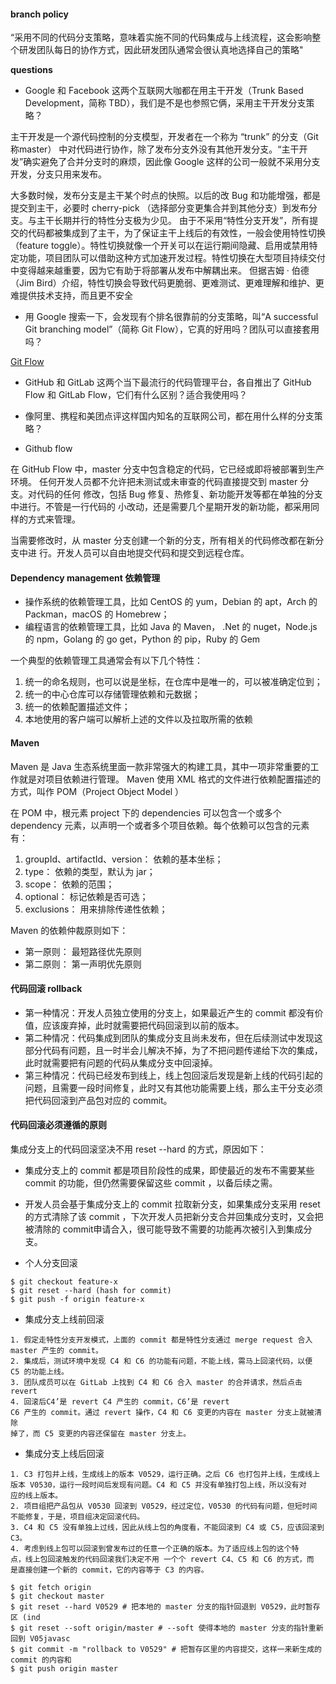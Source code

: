 #### branch policy

“采用不同的代码分支策略，意味着实施不同的代码集成与上线流程，这会影响整个研发团队每日的协作方式，因此研发团队通常会很认真地选择自己的策略"


**questions**

* Google 和 Facebook 这两个互联网大咖都在用主干开发（Trunk Based Development，简称 TBD），我们是不是也参照它俩，采用主干开发分支策略？

主干开发是一个源代码控制的分支模型，开发者在一个称为 “trunk” 的分支（Git 称master） 中对代码进行协作，除了发布分支外没有其他开发分支。“主干开发”确实避免了合并分支时的麻烦，因此像 Google 这样的公司一般就不采用分支开发，分支只用来发布。

大多数时候，发布分支是主干某个时点的快照。以后的改 Bug 和功能增强，都是提交到主干，必要时 cherry-pick （选择部分变更集合并到其他分支）到发布分支。与主干长期并行的特性分支极为少见。
由于不采用“特性分支开发”，所有提交的代码都被集成到了主干，为了保证主干上线后的有效性，一般会使用特性切换（feature toggle）。特性切换就像一个开关可以在运行期间隐藏、启用或禁用特定功能，项目团队可以借助这种方式加速开发过程。特性切换在大型项目持续交付中变得越来越重要，因为它有助于将部署从发布中解耦出来。
但据吉姆 · 伯德（Jim Bird）介绍，特性切换会导致代码更脆弱、更难测试、更难理解和维护、更难提供技术支持，而且更不安全

* 用 Google 搜索一下，会发现有个排名很靠前的分支策略，叫“A successful Git branching model”（简称 Git Flow），它真的好用吗？团队可以直接套用吗？

[Git Flow](https://nvie.com/posts/a-successful-git-branching-model/)

* GitHub 和 GitLab 这两个当下最流行的代码管理平台，各自推出了 GitHub Flow 和 GitLab Flow，它们有什么区别？适合我使用吗？
* 像阿里、携程和美团点评这样国内知名的互联网公司，都在用什么样的分支策略？


* Github flow

在 GitHub Flow 中，master 分支中包含稳定的代码，它已经或即将被部署到生产环境。
任何开发人员都不允许把未测试或未审查的代码直接提交到 master 分支。对代码的任何
修改，包括 Bug 修复、热修复、新功能开发等都在单独的分支中进行。不管是一行代码的
小改动，还是需要几个星期开发的新功能，都采用同样的方式来管理。

当需要修改时，从 master 分支创建一个新的分支，所有相关的代码修改都在新分支中进
行。开发人员可以自由地提交代码和提交到远程仓库。


#### Dependency management 依赖管理

* 操作系统的依赖管理工具，比如 CentOS 的 yum，Debian 的 apt，Arch 的Packman，macOS 的 Homebrew；
* 编程语言的依赖管理工具，比如 Java 的 Maven， .Net 的 nuget，Node.js的 npm，Golang 的 go get，Python 的 pip，Ruby 的 Gem

一个典型的依赖管理工具通常会有以下几个特性：
1. 统一的命名规则，也可以说是坐标，在仓库中是唯一的，可以被准确定位到；
2. 统一的中心仓库可以存储管理依赖和元数据；
3. 统一的依赖配置描述文件；
4. 本地使用的客户端可以解析上述的文件以及拉取所需的依赖


#### Maven

Maven 是 Java 生态系统里面一款非常强大的构建工具，其中一项非常重要的工作就是对项目依赖进行管理。
Maven 使用 XML 格式的文件进行依赖配置描述的方式，叫作 POM（Project Object Model ）

在 POM 中，根元素 project 下的 dependencies 可以包含一个或多个 dependency 元素，以声明一个或者多个项目依赖。每个依赖可以包含的元素有：
1. groupId、artifactId、version： 依赖的基本坐标；
2. type： 依赖的类型，默认为 jar；
3. scope： 依赖的范围；
4. optional： 标记依赖是否可选；
5. exclusions： 用来排除传递性依赖；


Maven 的依赖仲裁原则如下：

* 第一原则： 最短路径优先原则
* 第二原则： 第一声明优先原则



#### 代码回滚 rollback
* 第一种情况：开发人员独立使用的分支上，如果最近产生的 commit 都没有价值，应该废弃掉，此时就需要把代码回滚到以前的版本。
* 第二种情况：代码集成到团队的集成分支且尚未发布，但在后续测试中发现这部分代码有问题，且一时半会儿解决不掉，为了不把问题传递给下次的集成，此时就需要把有问题的代码从集成分支中回滚掉。
* 第三种情况：代码已经发布到线上，线上包回滚后发现是新上线的代码引起的问题，且需要一段时间修复，此时又有其他功能需要上线，那么主干分支必须把代码回滚到产品包对应的 commit。



#### 代码回滚必须遵循的原则
集成分支上的代码回滚坚决不用 reset --hard 的方式，原因如下：
* 集成分支上的 commit 都是项目阶段性的成果，即使最近的发布不需要某些 commit 的功能，但仍然需要保留这些 commit ，以备后续之需。
* 开发人员会基于集成分支上的 commit 拉取新分支，如果集成分支采用 reset 的方式清除了该 commit ，下次开发人员把新分支合并回集成分支时，又会把被清除的 commit申请合入，很可能导致不需要的功能再次被引入到集成分支。


* 个人分支回滚
```
$ git checkout feature-x
$ git reset --hard (hash for commit)
$ git push -f origin feature-x
```

* 集成分支上线前回滚


```
1. 假定走特性分支开发模式，上面的 commit 都是特性分支通过 merge request 合入
master 产生的 commit。
2. 集成后，测试环境中发现 C4 和 C6 的功能有问题，不能上线，需马上回滚代码，以便
C5 的功能上线。
3. 团队成员可以在 GitLab 上找到 C4 和 C6 合入 master 的合并请求，然后点击 revert
4. 回滚后C4’是 revert C4 产生的 commit，C6’是 revert
C6 产生的 commit。通过 revert 操作，C4 和 C6 变更的内容在 master 分支上就被清除
掉了，而 C5 变更的内容还保留在 master 分支上。
```


* 集成分支上线后回滚

```
1. C3 打包并上线，生成线上的版本 V0529，运行正确。之后 C6 也打包并上线，生成线上
版本 V0530，运行一段时间后发现有问题。C4 和 C5 并没有单独打包上线，所以没有对
应的线上版本。
2. 项目组把产品包从 V0530 回滚到 V0529，经过定位，V0530 的代码有问题，但短时间
不能修复，于是，项目组决定回滚代码。
3. C4 和 C5 没有单独上过线，因此从线上包的角度看，不能回滚到 C4 或 C5，应该回滚到
C3。
4. 考虑到线上包可以回滚到曾发布过的任意一个正确的版本。为了适应线上包的这个特
点，线上包回滚触发的代码回滚我们决定不用 一个个 revert C4、C5 和 C6 的方式，而
是直接创建一个新的 commit，它的内容等于 C3 的内容。

$ git fetch origin
$ git checkout master
$ git reset --hard V0529 # 把本地的 master 分支的指针回退到 V0529，此时暂存区 (ind
$ git reset --soft origin/master # --soft 使得本地的 master 分支的指针重新回到 V05javasc
$ git commit -m "rollback to V0529" # 把暂存区里的内容提交，这样一来新生成的 commit 的内容和
$ git push origin master
```
